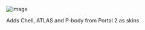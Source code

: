 ![image](https://github.com/user-attachments/assets/d466a51e-3eb8-4d2b-9549-6fba687d68b5)

Adds Chell, ATLAS and P-body from Portal 2 as skins
